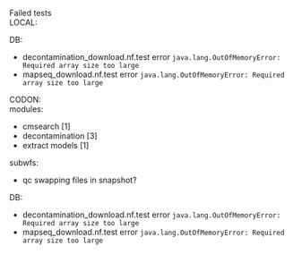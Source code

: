 Failed tests \
LOCAL:

DB:
- decontamination_download.nf.test
error
```java.lang.OutOfMemoryError: Required array size too large```
- mapseq_download.nf.test
error
```java.lang.OutOfMemoryError: Required array size too large```

CODON: \
modules:
- cmsearch [1]
- decontamination [3]
- extract models [1]

subwfs: 
- qc swapping files in snapshot?

DB:

- decontamination_download.nf.test 
error 
```java.lang.OutOfMemoryError: Required array size too large```
- mapseq_download.nf.test 
error 
```java.lang.OutOfMemoryError: Required array size too large```